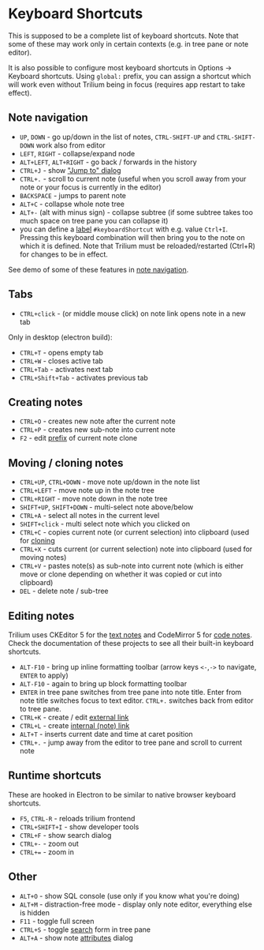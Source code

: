 # Keyboard Shortcuts
This is supposed to be a complete list of keyboard shortcuts. Note that some of these may work only in certain contexts (e.g. in tree pane or note editor).

It is also possible to configure most keyboard shortcuts in Options -> Keyboard shortcuts. Using `global:` prefix, you can assign a shortcut which will work even without Trilium being in focus (requires app restart to take effect).

## Note navigation

*   `UP`, `DOWN` - go up/down in the list of notes, `CTRL-SHIFT-UP` and `CTRL-SHIFT-DOWN` work also from editor
*   `LEFT`, `RIGHT` - collapse/expand node
*   `ALT+LEFT`, `ALT+RIGHT` - go back / forwards in the history
*   `CTRL+J` - show ["Jump to" dialog](Navigation/Note%20Navigation.md)
*   `CTRL+.` - scroll to current note (useful when you scroll away from your note or your focus is currently in the editor)
*   `BACKSPACE` - jumps to parent note
*   `ALT+C` - collapse whole note tree
*   `ALT+-` (alt with minus sign) - collapse subtree (if some subtree takes too much space on tree pane you can collapse it)
*   you can define a [label](../Advanced%20Usage/Attributes.md) `#keyboardShortcut` with e.g. value `Ctrl+I`. Pressing this keyboard combination will then bring you to the note on which it is defined. Note that Trilium must be reloaded/restarted (Ctrl+R) for changes to be in effect.

See demo of some of these features in [note navigation](Navigation/Note%20Navigation.md).

## Tabs

*   `CTRL+click` - (or middle mouse click) on note link opens note in a new tab

Only in desktop (electron build):

*   `CTRL+T` - opens empty tab
*   `CTRL+W` - closes active tab
*   `CTRL+Tab` - activates next tab
*   `CTRL+Shift+Tab` - activates previous tab

## Creating notes

*   `CTRL+O` - creates new note after the current note
*   `CTRL+P` - creates new sub-note into current note
*   `F2` - edit [prefix](Navigation/Note%20Navigation.md) of current note clone

## Moving / cloning notes

*   `CTRL+UP`, `CTRL+DOWN` - move note up/down in the note list
*   `CTRL+LEFT` - move note up in the note tree
*   `CTRL+RIGHT` - move note down in the note tree
*   `SHIFT+UP`, `SHIFT+DOWN` - multi-select note above/below
*   `CTRL+A` - select all notes in the current level
*   `SHIFT+click` - multi select note which you clicked on
*   `CTRL+C` - copies current note (or current selection) into clipboard (used for [cloning](Note/Cloning%20Notes.md)
*   `CTRL+X` - cuts current (or current selection) note into clipboard (used for moving notes)
*   `CTRL+V` - pastes note(s) as sub-note into current note (which is either move or clone depending on whether it was copied or cut into clipboard)
*   `DEL` - delete note / sub-tree

## Editing notes

Trilium uses CKEditor 5 for the [text notes](../Note%20Types/Text.md) and CodeMirror 5 for [code notes](../Note%20Types/Code.md). Check the documentation of these projects to see all their built-in keyboard shortcuts.

*   `ALT-F10` - bring up inline formatting toolbar (arrow keys `<-`,`->` to navigate, `ENTER` to apply)
*   `ALT-F10` - again to bring up block formatting toolbar
*   `ENTER` in tree pane switches from tree pane into note title. Enter from note title switches focus to text editor. `CTRL+.` switches back from editor to tree pane.
*   `CTRL+K` - create / edit [external link](../Note%20Types/Text/Links.md)
*   `CTRL+L` - create [internal (note) link](../Note%20Types/Text/Links.md)
*   `ALT+T` - inserts current date and time at caret position
*   `CTRL+.` - jump away from the editor to tree pane and scroll to current note

## Runtime shortcuts

These are hooked in Electron to be similar to native browser keyboard shortcuts.

*   `F5`, `CTRL-R` - reloads trilium frontend
*   `CTRL+SHIFT+I` - show developer tools
*   `CTRL+F` - show search dialog
*   `CTRL+-` - zoom out
*   `CTRL+=` - zoom in

## Other

*   `ALT+O` - show SQL console (use only if you know what you're doing)
*   `ALT+M` - distraction-free mode - display only note editor, everything else is hidden
*   `F11` - toggle full screen
*   `CTRL+S` - toggle [search](Navigation/Search.md) form in tree pane
*   `ALT+A` - show note [attributes](../Advanced%20Usage/Attributes.md) dialog